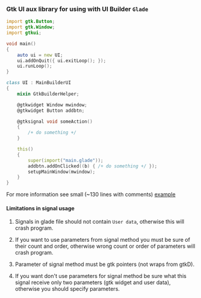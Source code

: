 ### Gtk UI aux library for using with UI Builder `Glade`

```d
import gtk.Button;
import gtk.Window;
import gtkui;

void main()
{
    auto ui = new UI;
    ui.addOnQuit({ ui.exitLoop(); });
    ui.runLoop();
}

class UI : MainBuilderUI
{
    mixin GtkBuilderHelper;

    @gtkwidget Window mwindow;
    @gtkwidget Button addbtn;

    @gtksignal void someAction()
    {
        /+ do something +/
    }

    this()
    {
        super(import("main.glade"));
        addbtn.addOnClicked((b) { /+ do something +/ });
        setupMainWindow(mwindow);
    }
}
```

For more information see small (~130 lines with comments) [example](example/app.d)

#### Limitations in signal usage

1. Signals in glade file should not contain `User data`,
otherwise this will crash program.

2. If you want to use parameters from signal method you must be sure of
their count and order, otherwise wrong count or order of parameters
will crash program.

3. Parameter of signal method must be gtk pointers (not wraps from gtkD).

4. If you want don't use parameters for signal method be sure what this signal
receive only two parameters (gtk widget and user data),
otherwise you should specify parameters.